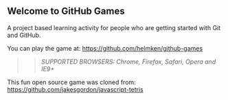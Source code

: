 ## Welcome to GitHub Games

A project based learning activity for people who are getting started with Git and GitHub.

You can play the game at: https://github.com/helmken/github-games

>> _*SUPPORTED BROWSERS*: Chrome, Firefox, Safari, Opera and IE9+_

This fun open source game was cloned from: https://github.com/jakesgordon/javascript-tetris

